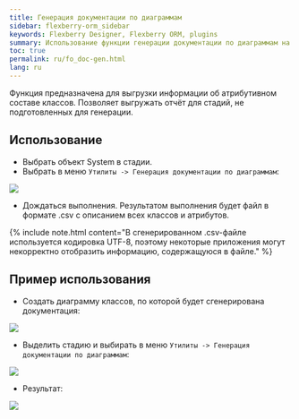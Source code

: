 ```yaml
---
title: Генерация документации по диаграммам
sidebar: flexberry-orm_sidebar
keywords: Flexberry Designer, Flexberry ORM, plugins
summary: Использование функции генерации документации по диаграммам на примере
toc: true
permalink: ru/fo_doc-gen.html
lang: ru
---
```


Функция предназначена для выгрузки информации об атрибутивном составе классов. Позволяет выгружать отчёт для стадий, не подготовленных для генерации.

## Использование

* Выбрать объект System в стадии.
* Выбрать в меню `Утилиты -> Генерация документации по диаграммам`:

![](/images/pages/products/flexberry-orm/module-flexberry-designer/doc-gen-using.png)

* Дождаться выполнения. Результатом выполнения будет файл в формате .csv с описанием всех классов и атрибутов.

{% include note.html content="В сгенерированном .csv-файле используется кодировка UTF-8, поэтому некоторые приложения могут некорректно отобразить информацию, содержащуюся в файле." %}

## Пример использования

* Создать диаграмму классов, по которой будет сгенерирована документация:

![](/images/pages/products/flexberry-orm/module-flexberry-designer/doc-gen-ex-1.png)

* Выделить стадию и выбирать в меню `Утилиты -> Генерация документации по диаграммам`:

![](/images/pages/products/flexberry-orm/module-flexberry-designer/doc-gen-using.png)

* Результат:

![](/images/pages/products/flexberry-orm/module-flexberry-designer/doc-gen-ex-3.png)
